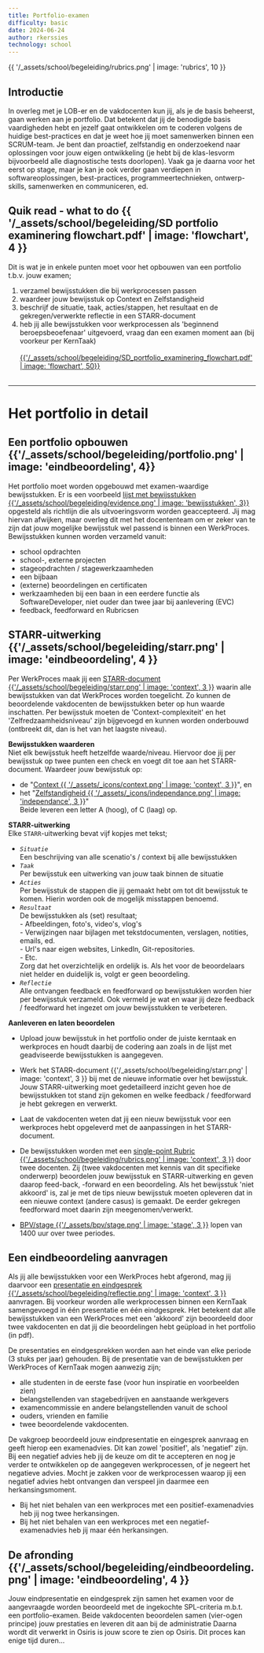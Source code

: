 ```yaml
---
title: Portfolio-examen
difficulty: basic
date: 2024-06-24
author: rkerssies
technology: school
---
```


{{ '/_assets/school/begeleiding/rubrics.png'  | image: 'rubrics', 10 }}

## Introductie
In overleg met je LOB-er en de vakdocenten kun jij, als je de basis beheerst, gaan werken aan je portfolio. 
Dat betekent dat jij de benodigde basis vaardigheden hebt en jezelf gaat ontwikkelen om te coderen volgens de huidige best-practices
en dat je weet hoe jij moet samenwerken binnen een SCRUM-team. 
Je bent dan proactief, zelfstandig en onderzoekend naar oplossingen voor jouw eigen ontwikkeling
(je hebt bij de klas-lesvorm bijvoorbeeld alle diagnostische tests doorlopen).
Vaak ga je daarna voor het eerst op stage, maar je kan je ook verder gaan verdiepen 
in softwareoplossingen, best-practices, programmeertechnieken, ontwerp-skills, samenwerken en communiceren, ed.


## Quik read - what to do {{ '/_assets/school/begeleiding/SD portfolio examinering flowchart.pdf' | image: 'flowchart', 4 }}
Dit is wat je in enkele punten moet voor het opbouwen van een portfolio t.b.v. jouw examen;
1. verzamel bewijsstukken die bij werkprocessen passen
2. waardeer jouw bewijsstuk op Context en Zelfstandigheid 
3. beschrijf de situatie, taak, acties/stappen, het resultaat en de gekregen/verwerkte reflectie in een STARR-document
4. heb jij alle bewijsstukken voor werkprocessen als 'beginnend beroepsbeoefenaar' uitgevoerd, 
vraag dan een examen moment aan (bij voorkeur per KernTaak)
<br><br>
[ {{'/_assets/school/begeleiding/SD_portfolio_examinering_flowchart.pdf' | image: 'flowchart', 50}} ]({{'/_assets/school/begeleiding/SD_portfolio_examinering_flowchart.pdf'}})
<br><br>
_________________________________________________________
# Het portfolio in detail

## Een portfolio opbouwen {{'/_assets/school/begeleiding/portfolio.png' | image: 'eindbeoordeling', 4}}
Het portfolio moet worden opgebouwd met examen-waardige bewijsstukken. 
Er is een voorbeeld [lijst met bewijsstukken {{'/_assets/school/begeleiding/evidence.png' | image: 'bewijsstukken', 3}}]({{'/_assets/school/begeleiding/GeadviseerdeBewijsstukken.pdf'}})
opgesteld als richtlijn die als uitvoeringsvorm worden geaccepteerd. 
Jij mag hiervan afwijken, maar overleg dit met het docententeam om 
er zeker van te zijn dat jouw mogelijke bewijsstuk wel passend is binnen een WerkProces. 
Bewijsstukken kunnen worden verzameld vanuit:
- school opdrachten
- school-, externe projecten
- stageopdrachten / stagewerkzaamheden
- een bijbaan
-  (externe) beoordelingen en certificaten
- werkzaamheden bij een baan in een eerdere functie als SoftwareDeveloper, niet ouder dan twee jaar bij aanlevering (EVC)
- feedback, feedforward en Rubricsen

## STARR-uitwerking {{'/_assets/school/begeleiding/starr.png' | image: 'eindbeoordeling', 4 }}
Per WerkProces maak jij een [STARR-document {{'/_assets/school/begeleiding/starr.png' | image: 'context', 3 }}]({{'/_assets/school/begeleiding/STARR_voorbeeld.pdf'}}) 
waarin alle bewijsstukken van dat WerkProces worden toegelicht.
Zo kunnen de beoordelende vakdocenten de bewijsstukken beter op hun waarde inschatten. Per bewijsstuk moeten 
de 'Context-complexiteit' en het 'Zelfredzaamheidsniveau' zijn bijgevoegd en kunnen worden onderbouwd (ontbreekt dit, dan is het van het laagste niveau).

**Bewijsstukken waarderen**<br>
Niet elk bewijsstuk heeft hetzelfde waarde/niveau. Hiervoor doe jij per bewijsstuk op twee punten een check
en voegt dit toe aan het STARR-document. Waardeer jouw bewijsstuk op:
- de "[Context {{ '/_assets/_icons/context.png' | image: 'context', 3 }}]({{'/_assets/school/EvidenceScoorTool/vlaidateEvidenceContext.html'}})", en
- het "[Zelfstandigheid {{ '/_assets/_icons/independance.png' | image: 'independance', 3 }}]({{'/_assets/school/EvidenceScoorTool/vlaidateEvidenceIndependance.html'}})"
  <br>Beide leveren een letter A (hoog), of C (laag) op.

**STARR-uitwerking**<br>
Elke `STARR`-uitwerking bevat vijf kopjes met tekst;<br>
- *`Situatie`*<br>
    Een beschrijving van alle scenatio's / context bij alle bewijsstukken<br>
-  *`Taak`*<br>
    Per bewijsstuk een uitwerking van jouw taak binnen de situatie<br>
- *`Acties`*<br>
    Per bewijsstuk de stappen die jij gemaakt hebt om tot dit bewijsstuk te komen.
    Hierin worden ook de mogelijk misstappen benoemd.<br>
- *`Resultaat`*<br>
    De bewijsstukken als (set) resultaat;<br>
      - Afbeeldingen, foto's, video's, vlog's<br>
      - Verwijzingen naar bijlagen met tekstdocumenten, verslagen, notities, emails, ed.<br>
      - Url's naar eigen websites, LinkedIn, Git-repositories.<br>
      - Etc.<br>
      Zorg dat het overzichtelijk en ordelijk is. Als het voor de beoordelaars niet helder en duidelijk is,
      volgt er geen beoordeling.<br>
- *`Reflectie`*<br>
        Alle ontvangen feedback en feedforward op bewijsstukken worden hier per bewijsstuk verzameld.
        Ook vermeld je wat en waar jij deze feedback / feedforward het ingezet om jouw bewijsstukken te verbeteren.


**Aanleveren en laten beoordelen**<br>
* Upload jouw bewijsstuk in het portfolio onder de juiste kerntaak en werkproces en houdt daarbij de codering aan zoals in de
lijst met geadviseerde bewijsstukken is aangegeven. 

* Werk het STARR-document {{'/_assets/school/begeleiding/starr.png' | image: 'context', 3 }} bij met de nieuwe informatie over het bewijsstuk. 
Jouw STARR-uitwerking moet gedetailleerd inzicht geven hoe de bewijsstukken tot stand zijn gekomen en welke 
feedback / feedforward je hebt gekregen en verwerkt.

* Laat de vakdocenten weten dat jij een nieuw bewijsstuk voor een werkproces hebt opgeleverd met de aanpassingen in het STARR-document.

* De bewijsstukken worden met een [single-point Rubric {{'/_assets/school/begeleiding/rubrics.png' | image: 'context', 3 }}]({{'/_assets/school/begeleiding/beoordeling_bewijsstuk.pdf'}}) door twee docenten.
Zij (twee vakdocenten met kennis van dit specifieke onderwerp) beoordelen jouw bewijsstuk en STARR-uitwerking en geven daarop feed-back, -forward en een beoordeling.
Als het bewijsstuk 'niet akkoord' is, zal je met de tips nieuw bewijsstuk moeten opleveren dat in een nieuwe context (andere casus) 
is gemaakt. De eerder gekregen feedforward moet daarin zijn meegenomen/verwerkt.

* [BPV/stage {{'/_assets/bpv/stage.png' | image: 'stage', 3 }}]({{'/subjects/ict-lyceum/BPV-stages/'}}) lopen van 1400 uur over twee periodes.


## Een eindbeoordeling aanvragen
Als jij alle bewijsstukken voor een WerkProces hebt afgerond, mag jij daarvoor een [presentatie en eindgesprek {{'/_assets/school/begeleiding/reflectie.png' | image: 'context', 3 }}]({{'/_assets/school/begeleiding/aanvraag_eindgesprek.pdf'}}) aanvragen.
Bij voorkeur worden alle werkprocessen binnen een KernTaak samengevoegd in één presentatie en één eindgesprek.
Het betekent dat alle bewijsstukken van een WerkProces met een 'akkoord' zijn beoordeeld door twee vakdocenten en dat jij die beoordelingen
hebt geüpload in het portfolio (in pdf).

De presentaties en eindgesprekken worden aan het einde van elke periode (3 stuks per jaar) gehouden. 
Bij de presentatie van de bewijsstukken per WerkProces of KernTaak mogen aanwezig zijn;
  - alle studenten in de eerste fase (voor hun inspiratie en voorbeelden zien)
  - belangstellenden van stagebedrijven en aanstaande werkgevers
  - examencommissie en andere belangstellenden vanuit de school
  - ouders, vrienden en familie
  - twee beoordelende vakdocenten.

De vakgroep beoordeeld jouw eindpresentatie en eingesprek aanvraag en geeft hierop een examenadvies.
Dit kan zowel 'positief', als 'negatief' zijn.
Bij een negatief advies heb jij de keuze om dit te accepteren en nog je verder te ontwikkelen op de aangegeven werkprocessen,
of je negeert het negatieve advies. Mocht je zakken voor de werkprocessen waarop jij een negatief advies hebt ontvangen dan 
verspeel jin daarmee een herkansingsmoment. 
- Bij het niet behalen van een werkproces met een positief-examenadvies heb jij nog twee herkansingen.
- Bij het niet behalen van een werkproces met een negatief-examenadvies heb jij maar één herkansingen.


## De afronding {{'/_assets/school/begeleiding/eindbeoordeling.png' | image: 'eindbeoordeling', 4 }}
Jouw eindpresentatie en eindgesprek zijn samen het examen voor de aangevraagde worden beoordeeld met de ingekochte SPL-criteria 
m.b.t. een portfolio-examen. Beide vakdocenten beoordelen samen (vier-ogen principe) jouw prestaties en leveren dit aan bij de administratie
Daarna wordt dit verwerkt in Osiris is jouw score te zien op Osiris. Dit proces kan enige tijd duren...
